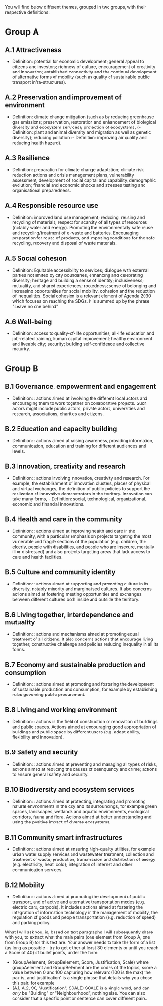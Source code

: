 You will find below different themes, grouped in two groups, with their respective definitions:

# Group A
## A.1 Attractiveness
- Definition: potential for economic development; general appeal to citizens and investors; richness of culture, encouragement of creativity and innovation; established connectivity and the continual development of alternative forms of mobility (such as quality of sustainable public transport infra-structures).
## A.2 Preservation and improvement of environment
- Definition: climate change mitigation (such as by reducing greenhouse gas emissions; preservation,  restoration and enhancement of biological diversity and ecosystem services); protection of ecosystems, (- Definition:  plant and animal diversity and migration as well as genetic diversity); reducing pollution (- Definition:  improving air quality and reducing health hazard).
## A.3 Resilience
- Definition: preparation for climate change adaptation; climate risk reduction actions and crisis management plans, vulnerability assessment, development of social capital and capability, demographic evolution; financial and economic shocks and stresses testing and organisational preparedness.
## A.4 Responsible resource use
- Definition: improved land use management; reducing, reusing and recycling of materials; respect for scarcity of all types of resources (notably water and energy). Promoting the environmentally safe reuse and recycling/treatment of e-waste and batteries. Encouraging preparation for reuse of products, and imposing conditions for the safe recycling, recovery and disposal of waste materials.
## A.5 Social cohesion
- Definition: Equitable accessibility to services; dialogue with external parties not limited by city boundaries, enhancing and celebrating diversity; heritage and building a sense of identity; inclusiveness; mutuality, and shared experiences; rootedness; sense of belonging and increasing opportunities for social mobility, cohesion and the reduction of inequalities. Social cohesion is a relevant element of Agenda 2030 which focuses on reaching the SDGs. It is summed up by the phrase "Leave no one behind"
## A.6 Well-being
- Definition: access to quality-of-life opportunities; all-life education and job-related training, human capital improvement; healthy environment and liveable city; security; building self-confidence and collective maturity.

# Group B
## B.1 Governance, empowerment and engagement
- Definition: : actions aimed at involving the different local actors and encouraging them to work together on collaborative projects. Such actors might include public actors, private actors, universities and research, associations, charities and citizens.
## B.2 Education and capacity building
- Definition: : actions aimed at raising awareness, providing information, communication, education and training for different audiences and levels.
## B.3 Innovation, creativity and research
- Definition: : actions involving innovation, creativity and research. For example, the establishment of innovation clusters, places of physical and virtual exchanges, the definition of public policies to support the realization of innovative demonstrators in the territory.  Innovation can take many forms, - Definition:  social, technological, organizational, economic and financial innovations.
## B.4 Health and care in the community
- Definition: : actions aimed at improving health and care in the community, with a particular emphasis on projects targeting the most vulnerable and fragile sections of the population (e.g. children, the elderly, people with disabilities, and people who are insecure, mentally ill or distressed) and also projects targeting areas that lack access to care and health facilities.
## B.5 Culture and community identity
- Definition: : actions aimed at supporting and promoting culture in its diversity, notably minority and marginalised cultures. It also concerns actions aimed at fostering meeting opportunities and exchanges between different cultures both inside and outside the territory.
## B.6 Living together, interdependence and mutuality
- Definition: : actions and mechanisms aimed at promoting equal treatment of all citizens. It also concerns actions that encourage living together, constructive challenge and policies reducing inequality in all its forms.
## B.7 Economy and sustainable production and consumption
- Definition: : actions aimed at promoting and fostering the development of sustainable production and consumption, for example by establishing rules governing public procurement.
## B.8 Living and working environment
- Definition: : actions in the field of construction or renovation of buildings and public spaces. Actions aimed at encouraging good appropriation of buildings and public space by different users (e.g. adapt-ability, flexibility and innovation).
## B.9 Safety and security
- Definition: : actions aimed at preventing and managing all types of risks, actions aimed at reducing the causes of delinquency and crime; actions to ensure general safety and security.
## B.10 Biodiversity and ecosystem services
- Definition: : actions aimed at protecting, integrating and promoting natural environments in the city and its surroundings, for example green spaces, landscapes, wetlands and aquatic environments, ecological corridors, fauna and flora. Actions aimed at better understanding and using the positive impact of diverse ecosystems.
## B.11 Community smart infrastructures
- Definition: : actions aimed at ensuring high-quality utilities, for example urban water supply services and wastewater treatment; collection and treatment of waste; production, transmission and distribution of energy (e.g. electricity, heat, cold); integration of internet and other communication services.
## B.12 Mobility
- Definition: : actions aimed at promoting the development of public transport, and of active and alternative transportation modes (e.g. electric cars, carpools). It includes actions aimed at fostering the integration of information technology in the management of mobility, the regulation of goods and people transportation (e.g. reduction of speed) and parking policy.

What I will ask you, is, based on text paragraphs I will subsequently share with you, to extract what the main pairs (one element from Group A, one from Group B) for this text are.
Your answer needs to take the form of a list (as long as possible - try to get either at least 30 elements or until you reach a Score of 40) of bullet points, under the form:
* (GroupAelement, GroupBelement, Score, Justification, Scale)
 where groupAelement and GroupBelement are the codes of the topics, score a value between 0 and 100 capturing how relevant (100 is the max) the pair is, and 'justification' is a single phrase that details why you chose this pair.
for example
* (A.1, A.2, 90, "Justification", SCALE)
SCALE is a single word, and can _only_ be "Building" or "Neighbourhood", nothing else. You can also consider that a specific point or sentence can cover different pairs.
 

